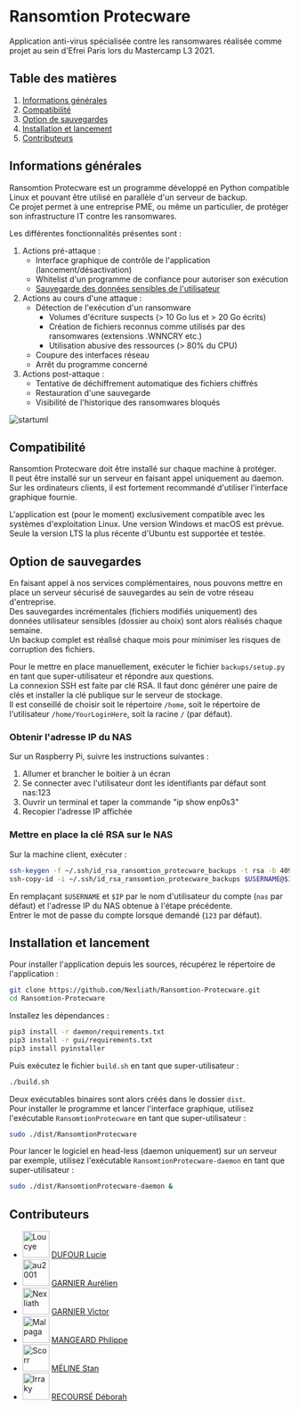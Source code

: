 # Ransomtion Protecware
Application anti-virus spécialisée contre les ransomwares réalisée comme projet au sein d'Efrei Paris lors du Mastercamp L3 2021.

## Table des matières
1. [Informations générales](#informations-générales)
2. [Compatibilité](#compatibilité)
3. [Option de sauvegardes](#option-de-sauvegardes)
4. [Installation et lancement](#installation-et-lancement)
5. [Contributeurs](#contributeurs)

## Informations générales
Ransomtion Protecware est un programme développé en Python compatible Linux et pouvant être utilisé en parallèle d'un serveur de backup.\
Ce projet permet à une entreprise PME, ou même un particulier, de protéger son infrastructure IT contre les ransomwares.

Les différentes fonctionnalités présentes sont :
1. Actions pré-attaque :
    * Interface graphique de contrôle de l'application (lancement/désactivation)
    * Whitelist d'un programme de confiance pour autoriser son exécution
    * [Sauvegarde des données sensibles de l'utilisateur](#option-de-sauvegardes)
2. Actions au cours d'une attaque :
    * Détection de l'exécution d'un ransomware
        - Volumes d'écriture suspects (> 10 Go lus et > 20 Go écrits)
        - Création de fichiers reconnus comme utilisés par des ransomwares (extensions .WNNCRY etc.)
        - Utilisation abusive des ressources (> 80% du CPU)
    * Coupure des interfaces réseau
    * Arrêt du programme concerné
3. Actions post-attaque :
    * Tentative de déchiffrement automatique des fichiers chiffrés
    * Restauration d'une sauvegarde
    * Visibilité de l'historique des ransomwares bloqués

![startuml](http://www.plantuml.com/plantuml/png/TP91pjCm48NtFiLJsV17-YEnpOzGcmfM825G3-3QGsewiOizLYeXxiAMS_HYs7-hgfNIxNiltvjnPfb4HyaZgxHt_g2Z7f4J6Pq8lrMlpNw88Nkx3XmYLkmCzPn9zI5QYcVrYxFU3JjvDTGgnZ2TZU-Qn-2L-gCKqm-11CGQX7MHZBZgQICbcSMnIreeHxovjhomyzJTuCzAkmriNuIEqlLS9bIgqhGVcB3ufdqAOsNZQmn2PjAH5cKNeBjfwV3yZBUVm-3yqworkGWLP0dRqfCFDNhv26rTgVtmA8aEpXlEbcRngvyX2qv_mHhJpWaLM-xmzQKgVpvwnx_-iStw7NGgZq2ilQ48BZ3ZYB7by2kV_YcKTWKqpSUZa4zrvaDmNbBJ57csgkWBXOTpl6zjc7oBsjs1AjQcsPq_4TbwKI21TfQUwcKiIpoF_1y0)

## Compatibilité
Ransomtion Protecware doit être installé sur chaque machine à protéger.\
Il peut être installé sur un serveur en faisant appel uniquement au daemon.\
Sur les ordinateurs clients, il est fortement recommandé d'utiliser l'interface graphique fournie.

L'application est (pour le moment) exclusivement compatible avec les systèmes d'exploitation Linux. Une version Windows et macOS est prévue.\
Seule la version LTS la plus récente d'Ubuntu est supportée et testée.

## Option de sauvegardes
En faisant appel à nos services complémentaires, nous pouvons mettre en place un serveur sécurisé de sauvegardes au sein de votre réseau d'entreprise.\
Des sauvegardes incrémentales (fichiers modifiés uniquement) des données utilisateur sensibles (dossier au choix) sont alors réalisés chaque semaine.\
Un backup complet est réalisé chaque mois pour minimiser les risques de corruption des fichiers.

Pour le mettre en place manuellement, exécuter le fichier `backups/setup.py` en tant que super-utilisateur et répondre aux questions.\
La connexion SSH est faite par clé RSA. Il faut donc générer une paire de clés et installer la clé publique sur le serveur de stockage.\
Il est conseillé de choisir soit le répertoire `/home`, soit le répertoire de l'utilisateur `/home/YourLoginHere`, soit la racine `/` (par défaut).

### Obtenir l'adresse IP du NAS

Sur un Raspberry Pi, suivre les instructions suivantes :
1. Allumer et brancher le boitier à un écran
2. Se connecter avec l'utilisateur dont les identifiants par défaut sont nas:123
3. Ouvrir un terminal et taper la commande "ip show enp0s3"
4. Recopier l'adresse IP affichée

### Mettre en place la clé RSA sur le NAS

Sur la machine client, exécuter :
```bash
ssh-keygen -f ~/.ssh/id_rsa_ransomtion_protecware_backups -t rsa -b 4096
ssh-copy-id -i ~/.ssh/id_rsa_ransomtion_protecware_backups $USERNAME@$IP
```
En remplaçant `$USERNAME` et `$IP` par le nom d'utilisateur du compte (`nas` par défaut) et l'adresse IP du NAS obtenue à l'étape précédente.\
Entrer le mot de passe du compte lorsque demandé (`123` par défaut).

## Installation et lancement
Pour installer l'application depuis les sources, récupérez le répertoire de l'application :
```bash
git clone https://github.com/Nexliath/Ransomtion-Protecware.git 
cd Ransomtion-Protecware
```

Installez les dépendances :
```bash
pip3 install -r daemon/requirements.txt
pip3 install -r gui/requirements.txt
pip3 install pyinstaller
```

Puis exécutez le fichier `build.sh` en tant que super-utilisateur :
```bash
./build.sh
```

Deux exécutables binaires sont alors créés dans le dossier `dist`.\
Pour installer le programme et lancer l'interface graphique, utilisez l'exécutable `RansomtionProtecware` en tant que super-utilisateur :
```bash
sudo ./dist/RansomtionProtecware
```

Pour lancer le logiciel en head-less (daemon uniquement) sur un serveur par exemple, utilisez l'exécutable `RansomtionProtecware-daemon` en tant que super-utilisateur :
```bash
sudo ./dist/RansomtionProtecware-daemon &
```

## Contributeurs

* <img src="https://avatars.githubusercontent.com/u/66913204?s=64&v=4" width="48" alt="Loucye" /> [DUFOUR    Lucie](https://github.com/Loucye)
* <img src="https://avatars.githubusercontent.com/u/6292584?s=64&v=4" width="48" alt="au2001" /> [GARNIER   Aurélien](https://github.com/au2001)
* <img src="https://avatars.githubusercontent.com/u/49352273?s=64&v=4" width="48" alt="Nexliath" /> [GARNIER   Victor](https://github.com/Nexliath)
* <img src="https://avatars.githubusercontent.com/u/56166579?s=64&v=4" width="48" alt="Malpaga" /> [MANGEARD  Philippe](https://github.com/Malpaga)
* <img src="https://avatars.githubusercontent.com/u/58551445?s=64&v=4" width="48" alt="Scorr" /> [MÉLINE    Stan](https://github.com/Sccor)
* <img src="https://avatars.githubusercontent.com/u/21981282?s=64&v=4" width="48" alt="Irraky" /> [RECOURSÉ  Déborah](https://github.com/Irraky)
